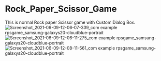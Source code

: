 # Rock_Paper_Scissor_Game
This is normal Rock paper Scissor game with Custom Dialog Box.
![Screenshot_2021-06-09-12-06-07-339_com example rpsgame_samsung-galaxys20-cloudblue-portrait](https://user-images.githubusercontent.com/72177493/121308288-81dedb80-c91e-11eb-94d5-3fab3dbf3d06.png)
![Screenshot_2021-06-09-12-06-11-275_com example rpsgame_samsung-galaxys20-cloudblue-portrait](https://user-images.githubusercontent.com/72177493/121308353-94f1ab80-c91e-11eb-8ff8-8934004c987b.png)
![Screenshot_2021-06-09-12-08-11-561_com example rpsgame_samsung-galaxys20-cloudblue-portrait](https://user-images.githubusercontent.com/72177493/121308391-a20e9a80-c91e-11eb-840c-f2b21eb2e5db.png)
